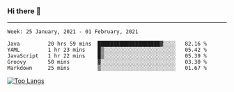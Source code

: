 ### Hi there 👋
---
<!--START_SECTION:waka-->
```text
Week: 25 January, 2021 - 01 February, 2021

Java         20 hrs 59 mins  ████████████████████▓░░░░   82.16 % 
YAML         1 hr 23 mins    █▒░░░░░░░░░░░░░░░░░░░░░░░   05.42 % 
JavaScript   1 hr 22 mins    █▒░░░░░░░░░░░░░░░░░░░░░░░   05.39 % 
Groovy       50 mins         ▓░░░░░░░░░░░░░░░░░░░░░░░░   03.30 % 
Markdown     25 mins         ▒░░░░░░░░░░░░░░░░░░░░░░░░   01.67 % 
```
<!--END_SECTION:waka-->

[![Top Langs](https://github-readme-stats.vercel.app/api/top-langs/?username=HyunAh-iia&layout=compact)](https://github.com/anuraghazra/github-readme-stats)
<!--
**HyunAh-iia/HyunAh-iia** is a ✨ _special_ ✨ repository because its `README.md` (this file) appears on your GitHub profile.

Here are some ideas to get you started:

- 🔭 I’m currently working on ...
- 🌱 I’m currently learning ...
- 👯 I’m looking to collaborate on ...
- 🤔 I’m looking for help with ...
- 💬 Ask me about ...
- 📫 How to reach me: ...
- 😄 Pronouns: ...
- ⚡ Fun fact: ...
-->
